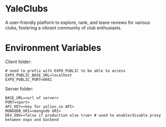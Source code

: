 # YaleClubs
A user-friendly platform to explore, rank, and leave reviews for various clubs, fostering a vibrant community of club enthusiasts.

# Environment Variables
Client folder:
```
# need to prefix with EXPO_PUBLIC to be able to access
EXPO_PUBLIC_BASE_URL=localhost
EXPO_PUBLIC_PORT=8081
```

Server folder:
```
BASE_URL=<url of server>
PORT=<port>
API_KEY=<key for yalies.io API>
MONGODB_URI=<mongodb URI>
DEV_ENV=<false if production else true> # used to enable/disable proxy between expo and backend
```